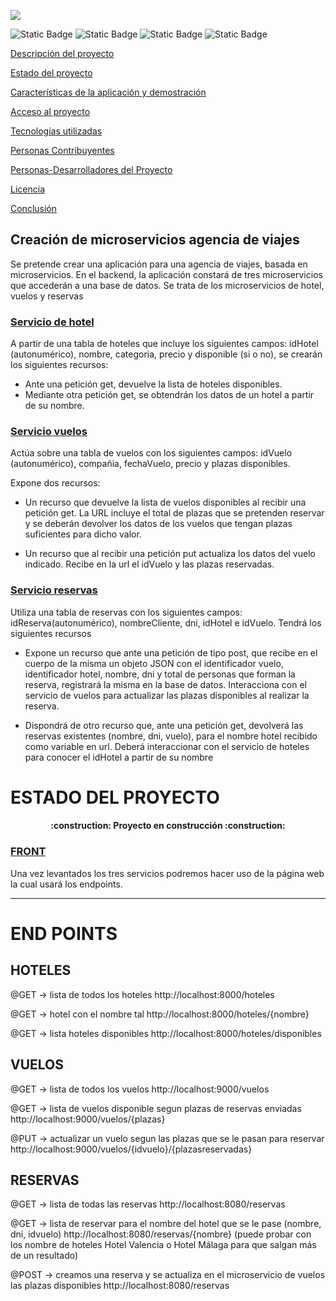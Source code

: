 ![](https://desvinculados.viewnext.com/Recursos/Imagenes/logo-viewnext.png)


![Static Badge](https://img.shields.io/badge/Spring-grey?logo=spring) ![Static Badge](https://img.shields.io/badge/IntelliJ-IDEA-grey?logo=IntelliJ-IDEA) ![Static Badge](https://img.shields.io/badge/Visual%20Studio%20Code-grey?logo=visual-studio-code) ![Static Badge](https://img.shields.io/badge/JavaScript-grey?logo=JavaScript)






[Descripción del proyecto](#creación-de-microservicios-agencia-de-viajes)

[Estado del proyecto](#Estado-del-proyecto)

[Características de la aplicación y demostración](#Características-de-la-aplicación-y-demostración)

[Acceso al proyecto](#acceso-proyecto)

[Tecnologías utilizadas](#tecnologías-utilizadas)

[Personas Contribuyentes](#personas-contribuyentes)

[Personas-Desarrolladores del Proyecto](#personas-desarrolladores)

[Licencia](#licencia)

[Conclusión](#conclusión)

## Creación de microservicios agencia de viajes

Se pretende crear una aplicación para una agencia de viajes, basada en microservicios. En el  backend, la 
aplicación constará de tres microservicios que accederán a una base de datos. Se trata de los 
microservicios de hotel, vuelos y reservas 

### [Servicio de hotel](https://github.com/MrHarvyson/Proyecto_Viewnext/tree/main/hotelMicroservicio)

A partir de una tabla de hoteles que incluye los siguientes campos: idHotel (autonumérico), 
nombre, categoria, precio y disponible (si o no), se crearán los siguientes recursos: 
- Ante una petición get, devuelve la lista de hoteles disponibles. 
- Mediante otra petición get, se obtendrán los datos de un hotel a partir de su nombre.

### [Servicio vuelos](https://github.com/MrHarvyson/Proyecto_Viewnext/tree/main/vueloMicroservicio)

Actúa sobre una tabla de vuelos con los siguientes campos: idVuelo (autonumérico), compañia, 
fechaVuelo, precio y plazas disponibles. 

Expone dos recursos: 
 
- Un recurso que devuelve la lista de vuelos disponibles al recibir una petición get. La  URL 
incluye el total de plazas que se pretenden reservar y se deberán devolver los  datos de 
los vuelos que tengan plazas suficientes para dicho valor.

- Un recurso que al recibir una petición put actualiza los datos del vuelo indicado. Recibe 
en la url el idVuelo y las plazas reservadas.

### [Servicio reservas](https://github.com/MrHarvyson/Proyecto_Viewnext/tree/main/reservaMicroservicio)

Utiliza una tabla de reservas con los siguientes campos: idReserva(autonumérico), 
nombreCliente, dni, idHotel e idVuelo. Tendrá los siguientes recursos 

- Expone un recurso que ante una petición de tipo post, que recibe en el cuerpo de la 
misma un objeto JSON con el identificador vuelo, identificador hotel, nombre, dni y total 
de personas que forman la reserva, registrará la misma en la base de datos. Interacciona 
con el servicio de vuelos para actualizar las plazas disponibles al realizar la reserva. 

- Dispondrá de otro recurso que, ante una petición get, devolverá las reservas existentes 
(nombre, dni, vuelo), para el nombre hotel recibido como variable en url. Deberá 
interaccionar con el servicio de hoteles para conocer el idHotel a partir de su nombre

# ESTADO DEL PROYECTO

<h4 align="center">
:construction: Proyecto en construcción :construction:
</h4>

### [FRONT](https://github.com/MrHarvyson/Proyecto_Viewnext/tree/main/htmlAgencia)

Una vez levantados los tres servicios podremos hacer uso de la página web la cual usará los endpoints.

---

# END POINTS

## HOTELES

@GET -> lista de todos los hoteles
http://localhost:8000/hoteles

@GET -> hotel con el nombre tal
http://localhost:8000/hoteles/{nombre}

@GET -> lista hoteles disponibles
http://localhost:8000/hoteles/disponibles

## VUELOS

@GET -> lista de todos los vuelos
http://localhost:9000/vuelos

@GET -> lista de vuelos disponible segun plazas de reservas enviadas
http://localhost:9000/vuelos/{plazas}

@PUT -> actualizar un vuelo segun las plazas que se le pasan para reservar
http://localhost:9000/vuelos/{idvuelo}/{plazasreservadas}

## RESERVAS

@GET -> lista de todas las reservas
http://localhost:8080/reservas

@GET -> lista de reservar para el nombre del hotel que se le pase (nombre, dni, idvuelo)
http://localhost:8080/reservas/{nombre}
(puede probar con los nombre de hoteles Hotel Valencia o Hotel Málaga para que salgan más de un resultado)

@POST -> creamos una reserva y se actualiza en el microservicio de vuelos las plazas disponibles
http://localhost:8080/reservas

